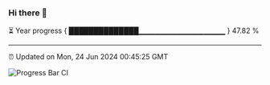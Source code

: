 ### Hi there 👋

⏳ Year progress { ██████████████▁▁▁▁▁▁▁▁▁▁▁▁▁▁▁▁ } 47.82 %

---

⏰ Updated on Mon, 24 Jun 2024 00:45:25 GMT

![Progress Bar CI](https://github.com/code-lakshay/GitHub-Actions-Demo/workflows/Progress%20Bar%20CI/badge.svg)
